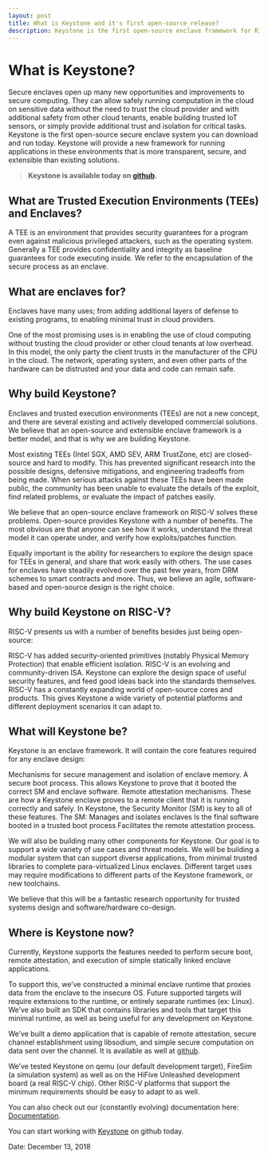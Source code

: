 ```yaml
---
layout: post
title: What is Keystone and it's first open-source release?
description: Keystone is the first open-source enclave framework for RISC-V processors.
---
```

<meta name="twitter:card" content="summary" />
<meta name="twitter:title" content="What is the Keystone Enclave?" />
<meta name="twitter:image" content="https://keystone-enclave.org/img/keystone-header.png" />

# What is Keystone?

Secure enclaves open up many new opportunities and improvements to secure computing. They can allow safely running computation in the cloud on sensitive data without the need to trust the cloud provider and with additional safety from other cloud tenants, enable building trusted IoT sensors, or simply provide additional trust and isolation for critical tasks. Keystone is the first open-source secure enclave system you can download and run today.
Keystone will provide a new framework for running applications in these environments that is more transparent, secure, and extensible than existing solutions.

> <b>Keystone is available today on <a href="https://github.com/keystone-enclave">github</a>.</b>

## What are Trusted Execution Environments (TEEs) and Enclaves?

A TEE is an environment that provides security guarantees for a program
even against malicious privileged attackers, such as the operating
system. Generally a TEE provides confidentiality and integrity as
baseline guarantees for code executing inside. We refer to the
encapsulation of the secure process as an enclave.

## What are enclaves for?

Enclaves have many uses; from adding additional layers of defense to existing programs, to enabling minimal trust in cloud providers.

One of the most promising uses is in enabling the use of cloud computing without trusting the cloud provider or other cloud tenants at low overhead. In this model, the only party the client trusts in the manufacturer of the CPU in the cloud. The network, operating system, and even other parts of the hardware can be distrusted and your data and code can remain safe.

## Why build Keystone?

Enclaves and trusted execution environments (TEEs) are not a new
concept, and there are several existing and actively developed
commercial solutions. We believe that an open-source and extensible
enclave framework is a better model, and that is why we are building
Keystone.

Most existing TEEs (Intel SGX, AMD SEV, ARM TrustZone, etc) are
closed-source and hard to modify. This has prevented significant
research into the possible designs, defensive mitigations, and
engineering tradeoffs from being made. When serious attacks against
these TEEs have been made public, the community has been unable to
evaluate the details of the exploit, find related problems, or evaluate
the impact of patches easily.

We believe that an open-source enclave framework on RISC-V solves
these problems. Open-source provides Keystone with a number of
benefits. The most obvious are that anyone can see how it works,
understand the threat model it can operate under, and verify how
exploits/patches function.

Equally important is the ability for researchers to explore the design
space for TEEs in general, and share that work easily with others. The
use cases for enclaves have steadily evolved over the past few years,
from DRM schemes to smart contracts and more. Thus, we believe an agile,
software-based and open-source design is the right choice.


## Why build Keystone on RISC-V?

RISC-V presents us with a number of benefits besides just being open-source:

RISC-V has added security-oriented primitives (notably Physical Memory Protection) that enable efficient isolation.
RISC-V is an evolving and community-driven ISA. Keystone can explore the design space of useful security features, and feed good ideas back into the standards themselves.
RISC-V has a constantly expanding world of open-source cores and products. This gives Keystone a wide variety of potential platforms and different deployment scenarios it can adapt to.


## What will Keystone be?

Keystone is an enclave framework. It will contain the core
features required for any enclave design:

Mechanisms for secure management and isolation of enclave memory.
A secure boot process. This allows Keystone to prove that it booted the correct SM and enclave software.
Remote attestation mechanisms. These are how a Keystone enclave proves to a remote client that it is running correctly and safely.
In Keystone, the Security Monitor (SM) is key to all of these features. The SM:
Manages and isolates enclaves
Is the final software booted in a trusted boot process
Facilitates the remote attestation process.

We will also be building many other components for Keystone. Our goal is to support a wide variety of use cases and threat models. We will be building a modular system that can support diverse applications, from minimal trusted libraries to complete para-virtualized Linux enclaves.
Different target uses may require modifications to different parts of the Keystone framework, or new toolchains.

We believe that this will be a fantastic research opportunity for trusted systems design and software/hardware co-design.

## Where is Keystone now?

Currently, Keystone supports the features needed to perform secure boot, remote attestation, and execution of simple statically linked enclave applications.

To support this, we’ve constructed a minimal enclave runtime that proxies data from the enclave to the insecure OS. Future supported targets will require extensions to the runtime, or entirely separate runtimes (ex: Linux). We’ve also built an SDK that contains libraries and tools that target this minimal runtime, as well as being useful for any development on Keystone.

We’ve built a demo application that is capable of remote attestation, secure channel establishment using libsodium, and simple secure computation on data sent over the channel. It is available as well at [github](https://github.com/keystone-enclave/keystone-demo).

We’ve tested Keystone on qemu (our default development target), FireSim (a simulation system) as well as on the HiFive Unleashed development board (a real RISC-V chip). Other RISC-V platforms that support the minimum requirements should be easy to adapt to as well.


You can also check out our (constantly evolving) documentation here:
[Documentation](http://docs.keystone-enclave.org/en/latest/).

You can start working with
[Keystone](https://github.com/keystone-enclave) on github today.

Date: December 13, 2018
